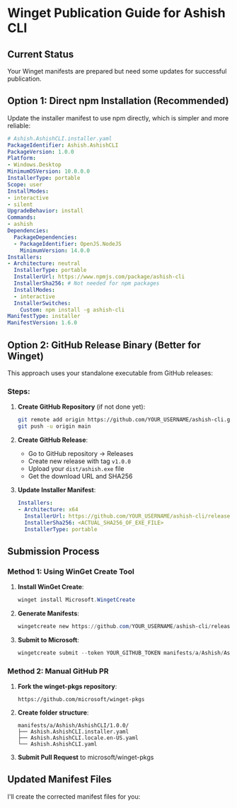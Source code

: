 # Winget Publication Guide for Ashish CLI

## Current Status
Your Winget manifests are prepared but need some updates for successful publication.

## Option 1: Direct npm Installation (Recommended)

Update the installer manifest to use npm directly, which is simpler and more reliable:

```yaml
# Ashish.AshishCLI.installer.yaml
PackageIdentifier: Ashish.AshishCLI
PackageVersion: 1.0.0
Platform:
- Windows.Desktop
MinimumOSVersion: 10.0.0.0
InstallerType: portable
Scope: user
InstallModes:
- interactive
- silent
UpgradeBehavior: install
Commands:
- ashish
Dependencies:
  PackageDependencies:
  - PackageIdentifier: OpenJS.NodeJS
    MinimumVersion: 14.0.0
Installers:
- Architecture: neutral
  InstallerType: portable
  InstallerUrl: https://www.npmjs.com/package/ashish-cli
  InstallerSha256: # Not needed for npm packages
  InstallModes:
  - interactive
  InstallerSwitches:
    Custom: npm install -g ashish-cli
ManifestType: installer
ManifestVersion: 1.6.0
```

## Option 2: GitHub Release Binary (Better for Winget)

This approach uses your standalone executable from GitHub releases:

### Steps:

1. **Create GitHub Repository** (if not done yet):
   ```bash
   git remote add origin https://github.com/YOUR_USERNAME/ashish-cli.git
   git push -u origin main
   ```

2. **Create GitHub Release**:
   - Go to GitHub repository → Releases
   - Create new release with tag `v1.0.0`
   - Upload your `dist/ashish.exe` file
   - Get the download URL and SHA256

3. **Update Installer Manifest**:
   ```yaml
   Installers:
   - Architecture: x64
     InstallerUrl: https://github.com/YOUR_USERNAME/ashish-cli/releases/download/v1.0.0/ashish.exe
     InstallerSha256: <ACTUAL_SHA256_OF_EXE_FILE>
     InstallerType: portable
   ```

## Submission Process

### Method 1: Using WinGet Create Tool

1. **Install WinGet Create**:
   ```powershell
   winget install Microsoft.WingetCreate
   ```

2. **Generate Manifests**:
   ```powershell
   wingetcreate new https://github.com/YOUR_USERNAME/ashish-cli/releases/download/v1.0.0/ashish.exe
   ```

3. **Submit to Microsoft**:
   ```powershell
   wingetcreate submit --token YOUR_GITHUB_TOKEN manifests/a/Ashish/AshishCLI/1.0.0/
   ```

### Method 2: Manual GitHub PR

1. **Fork the winget-pkgs repository**:
   ```
   https://github.com/microsoft/winget-pkgs
   ```

2. **Create folder structure**:
   ```
   manifests/a/Ashish/AshishCLI/1.0.0/
   ├── Ashish.AshishCLI.installer.yaml
   ├── Ashish.AshishCLI.locale.en-US.yaml
   └── Ashish.AshishCLI.yaml
   ```

3. **Submit Pull Request** to microsoft/winget-pkgs

## Updated Manifest Files

I'll create the corrected manifest files for you:
